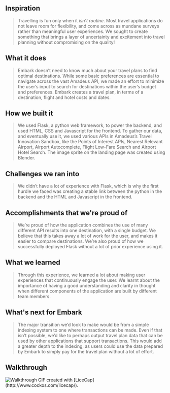 ## Inspiration
>Travelling is fun only when it _isn’t routine_. Most travel applications do not leave room for flexibility, and come across as mundane surveys rather than meaningful user experiences. We sought to create something that brings a layer of uncertainty and excitement into travel planning without compromising on the quality!

## What it does
>Embark doesn’t need to know much about your travel plans to find optimal destinations. While some basic preferences are essential to navigate across the vast Amadeus API, we made an effort to minimize the user’s input to search for destinations within the user’s budget and preferences. Embark creates a travel plan, in terms of a destination, flight and hotel costs and dates. 

## How we built it
>We used Flask, a python web framework, to power the backend, and used HTML, CSS and Javascript for the frontend. To gather our data, and eventually use it, we used various APIs in Amadeus’s Travel Innovation Sandbox, like the Points of Interest APIs, Nearest Relevant Airport, Airport Autocomplete, Flight Low-Fare Search and Airport Hotel Search. The image sprite on the landing page was created using Blender. 

## Challenges we ran into
>We didn’t have a lot of experience with Flask, which is why the first hurdle we faced was creating a stable link between the python in the backend and the HTML and Javascript in the frontend. 

## Accomplishments that we're proud of
>We’re proud of how the application combines the use of many different API results into one destination, with a single budget. We believe that this takes away a lot of work for the user, and makes it easier to compare destinations. We’re also proud of how we successfully deployed Flask without a lot of prior experience using it. 

## What we learned
>Through this experience, we learned a lot about making user experiences that continuously engage the user. We learnt about the importance of having a good understanding and clarity in thought when different components of the application are built by different team members.

## What's next for Embark
>The major transition we’d look to make would be from a simple indexing system to one where transactions can be made. Even if that isn’t possible, we’d like to perhaps output travel plan data that can be used by other applications that support transactions. This would add a greater depth to the indexing, as users could use the data prepared by Embark to simply pay for the travel plan without a lot of effort.

## Walkthrough

<img src = 'http://i.imgur.com/8GgiE3w.gif' title = 'Walkthrough' width='' alt='Walkthrough' />
GIF created with [LiceCap](http://www.cockos.com/licecap/).


